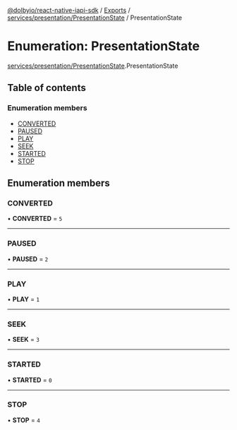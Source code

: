 [@dolbyio/react-native-iapi-sdk](../README.md) / [Exports](../modules.md) / [services/presentation/PresentationState](../modules/services_presentation_PresentationState.md) / PresentationState

# Enumeration: PresentationState

[services/presentation/PresentationState](../modules/services_presentation_PresentationState.md).PresentationState

## Table of contents

### Enumeration members

- [CONVERTED](services_presentation_PresentationState.PresentationState.md#converted)
- [PAUSED](services_presentation_PresentationState.PresentationState.md#paused)
- [PLAY](services_presentation_PresentationState.PresentationState.md#play)
- [SEEK](services_presentation_PresentationState.PresentationState.md#seek)
- [STARTED](services_presentation_PresentationState.PresentationState.md#started)
- [STOP](services_presentation_PresentationState.PresentationState.md#stop)

## Enumeration members

### CONVERTED

• **CONVERTED** = `5`

___

### PAUSED

• **PAUSED** = `2`

___

### PLAY

• **PLAY** = `1`

___

### SEEK

• **SEEK** = `3`

___

### STARTED

• **STARTED** = `0`

___

### STOP

• **STOP** = `4`
